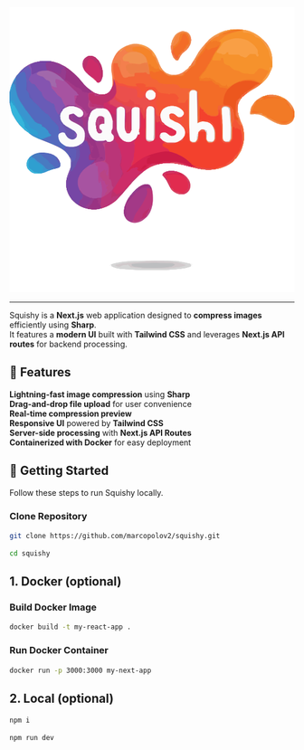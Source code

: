 ![Squishy Logo](./app//public/logo.svg)

---

Squishy is a **Next.js** web application designed to **compress images** efficiently using **Sharp**.  
It features a **modern UI** built with **Tailwind CSS** and leverages **Next.js API routes** for backend processing.

## 🚀 **Features**

**Lightning-fast image compression** using **Sharp**  
**Drag-and-drop file upload** for user convenience  
**Real-time compression preview**  
**Responsive UI** powered by **Tailwind CSS**  
**Server-side processing** with **Next.js API Routes**  
**Containerized with Docker** for easy deployment

## 🎯 **Getting Started**

Follow these steps to run Squishy locally.

### Clone Repository

```bash
git clone https://github.com/marcopolov2/squishy.git
```

```bash
cd squishy
```

## **1. Docker (optional)**

### Build Docker Image

```bash
docker build -t my-react-app .
```

### Run Docker Container

```bash
docker run -p 3000:3000 my-next-app
```

## **2. Local (optional)**

```bash
npm i
```

```bash
npm run dev
```
